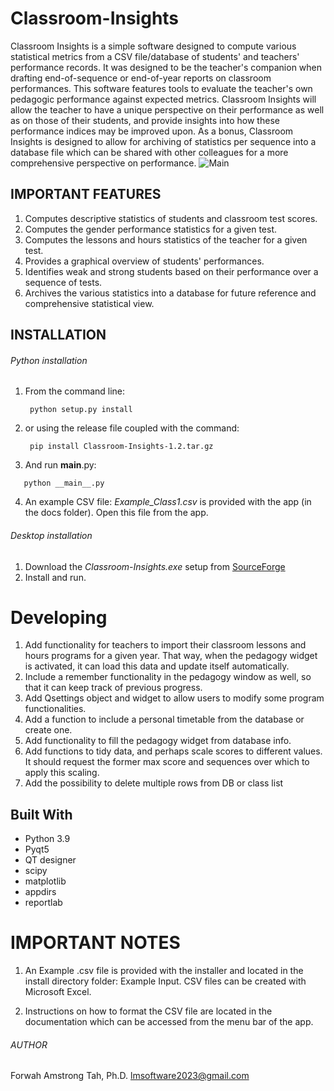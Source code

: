 # Classroom-Insights
   Classroom Insights is a simple software designed to compute various statistical metrics from a CSV file/database of students' and teachers' performance records. 
It was designed to be the teacher's companion when drafting end-of-sequence or end-of-year reports on classroom performances. This software features
tools to evaluate the teacher's own pedagogic performance against expected metrics. Classroom Insights will allow the teacher to have a unique
 perspective on their performance as well as on those of their students, and provide insights into how these performance indices may be improved upon.
As a bonus, Classroom Insights is designed to allow for archiving of statistics per sequence into a database file which can be shared with other 
colleagues for  a more comprehensive perspective on performance.
![Main](https://github.com/Forwah2023/Classsroom-Insights/assets/123673169/fb1b3eac-e486-4132-81be-067afc79e515)

## IMPORTANT FEATURES
1. Computes descriptive statistics of students and classroom test scores.
2. Computes the gender performance statistics for a given test.
3. Computes the lessons and hours statistics of the teacher for a given test.
4. Provides a graphical overview of students' performances.
5. Identifies weak and strong students based on their performance over a sequence of tests.
6. Archives the various statistics into a database for future reference and comprehensive statistical view.

## INSTALLATION
###### Python installation

1. From the command line:
    ```
     python setup.py install
   ```
2. or using the release file coupled with the command:
   ```
    pip install Classroom-Insights-1.2.tar.gz
   ```
3. And run __main__.py:
  ```
     python __main__.py
   ```
4. An example CSV file: *Example_Class1.csv* is provided with the app (in the docs folder). Open this file from the app.

###### Desktop installation
1. Download the *Classroom-Insights.exe* setup from [SourceForge](https://sourceforge.net/projects/classsroom-insights/)
2. Install and run.

# Developing
1. Add functionality for teachers to import their classroom lessons and hours programs for a given year. That way,
when the pedagogy widget is activated, it can load this data and update itself automatically.
2. Include a remember functionality in the pedagogy window as well, so that it can keep track of previous progress.
3.  Add Qsettings object and widget to allow users to modify some program functionalities.
4. Add a function to include a personal timetable from the database or create one.
5.  Add functionality to fill the pedagogy widget from database info.
6. Add functions to tidy data, and perhaps scale scores to different values. It should request the former max score and
 sequences over which to apply this scaling.
7. Add the possibility to delete multiple rows from DB or class list
## Built With
* Python 3.9
* Pyqt5
* QT designer
* scipy
* matplotlib
* appdirs
* reportlab

# IMPORTANT NOTES
1. An Example .csv file is provided with the installer and located in the install directory folder: Example Input. 
CSV files can be created with Microsoft Excel.

2. Instructions on how to format the CSV  file are located in the documentation which can be accessed from the menu bar of the app.

###### AUTHOR
Forwah Amstrong Tah, Ph.D. <lmsoftware2023@gmail.com>

